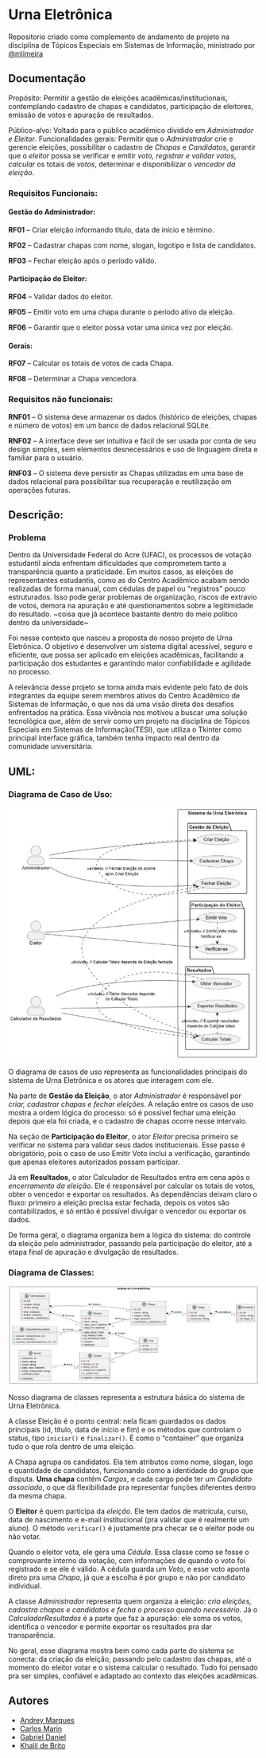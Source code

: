 # Urna Eletrônica

Repositorio criado como complemento de andamento de projeto na disciplina de Tópicos Especiais em Sistemas de Informação, ministrado por [@mlimeira](https://github.com/mlimeira)
## Documentação

Propósito: Permitir a gestão de eleições acadêmicas/institucionais, contemplando 
cadastro de chapas e candidatos, participação de 
eleitores, emissão de votos e apuração de resultados. 

Público-alvo: Voltado para o público acadêmico dividido em *Administrador e Eleitor*. 
Funcionalidades gerais: Permitir que o *Administrador* crie e gerencie 
eleições, possibilitar o cadastro de *Chapas* e *Candidatos*, garantir que o *eleitor* possa se verificar e emitir *voto, registrar e validar votos*, *calcular* os totais de *votos*, determinar e disponibilizar o *vencedor da eleição*.

### Requisitos Funcionais:

#### Gestão do Administrador:
**RF01** – Criar eleição informando título, data de início e término.

**RF02** – Cadastrar chapas com nome, slogan, logotipo e lista de candidatos.

**RF03** – Fechar eleição após o período válido.

#### Participação do Eleitor:
**RF04** – Validar dados do eleitor.

**RF05** – Emitir voto em uma chapa durante o período ativo da eleição.

**RF06** – Garantir que o eleitor possa votar uma única vez por eleição.

#### Gerais:
**RF07** – Calcular os totais de votos de cada Chapa.

**RF08** – Determinar a Chapa vencedora.

### Requisitos não funcionais:
**RNF01** – O sistema deve armazenar os dados (histórico de eleições, chapas e número de votos) em um banco de dados relacional SQLite.

**RNF02** – A interface deve ser intuitiva e fácil de ser usada por conta de seu design simples, sem elementos desnecessários e uso de linguagem direta e familiar para o usuário.

**RNF03** – O sistema deve persistir as Chapas utilizadas em uma base de dados relacional para possibilitar sua recuperação e reutilização em operações futuras.

## Descrição:

### Problema
Dentro da Universidade Federal do Acre (UFAC), os processos de votação estudantil ainda enfrentam dificuldades que comprometem tanto a transparência quanto a praticidade. Em muitos casos, as eleições de representantes estudantis, como as do Centro Acadêmico acabam sendo realizadas de forma manual, com cédulas de papel ou "registros" pouco estruturados. Isso pode gerar problemas de organização, riscos de extravio de votos, demora na apuração e até questionamentos sobre a legitimidade do resultado. ~coisa que já acontece bastante dentro do meio político dentro da universidade~

Foi nesse contexto que nasceu a proposta do nosso projeto de Urna Eletrônica. O objetivo é desenvolver um sistema digital acessível, seguro e eficiente, que possa ser aplicado em eleições acadêmicas, facilitando a participação dos estudantes e garantindo maior confiabilidade e agilidade no processo.

A relevância desse projeto se torna ainda mais evidente pelo fato de dois integrantes da equipe serem membros ativos do Centro Acadêmico de Sistemas de Informação, o que nos dá uma visão direta dos desafios enfrentados na prática. Essa vivência nos motivou a buscar uma solução tecnológica que, além de servir como um projeto na disciplina de Tópicos Especiais em Sistemas de Informação(TESI), que utiliza o Tkinter como principal interface gráfica, também tenha impacto real dentro da comunidade universitária.

## UML:
### Diagrama de Caso de Uso:

![Casos de uso](UML/casodeuso.jpg)

O diagrama de casos de uso representa as funcionalidades principais do sistema de Urna Eletrônica e os atores que interagem com ele.

Na parte de **Gestão da Eleição**, o ator *Administrador* é responsável por _criar, cadastrar chapas e fechar eleições_. A relação entre os casos de uso mostra a ordem lógica do processo: só é possível fechar uma eleição depois que ela foi criada, e o cadastro de chapas ocorre nesse intervalo.

Na seção de **Participação do Eleitor**, o ator *Eleitor* precisa primeiro se verificar no sistema para validar seus dados institucionais. Esse passo é obrigatório, pois o caso de uso Emitir Voto inclui a verificação, garantindo que apenas eleitores autorizados possam participar.

Já em **Resultados**, o ator Calculador de Resultados entra em cena após o *encerramento da eleição*. Ele é responsável por calcular os totais de votos, obter o vencedor e exportar os resultados. As dependências deixam claro o fluxo: primeiro a eleição precisa estar fechada, depois os votos são contabilizados, e só então é possível divulgar o vencedor ou exportar os dados.

De forma geral, o diagrama organiza bem a lógica do sistema: do controle da eleição pelo administrador, passando pela participação do eleitor, até a etapa final de apuração e divulgação de resultados.

### Diagrama de Classes:
![Classes](UML/classes.jpg)

Nosso diagrama de classes representa a estrutura básica do sistema de Urna Eletrônica.

A classe Eleição é o ponto central: nela ficam guardados os dados principais (id, título, data de início e fim) e os métodos que controlam o status, tipo `iniciar()` e `finalizar()`. É como o “container” que organiza tudo o que rola dentro de uma eleição.

A Chapa agrupa os candidatos. Ela tem atributos como nome, slogan, logo e quantidade de candidatos, funcionando como a identidade do grupo que disputa. **Uma chapa** contém *Cargos*, e cada cargo pode ter um *Candidato associado*, o que dá flexibilidade pra representar funções diferentes dentro da mesma chapa.

O **Eleitor** é quem participa da *eleição*. Ele tem dados de matrícula, curso, data de nascimento e e-mail institucional (pra validar que é realmente um aluno). O método `verificar()` é justamente pra checar se o eleitor pode ou não votar.

Quando o eleitor vota, ele gera uma *Cédula*. Essa classe como se fosse o comprovante interno da votação, com informações de quando o voto foi registrado e se ele é válido. A cédula guarda um *Voto*, e esse voto aponta direto pra uma *Chapa*, já que a escolha é por grupo e não por candidato individual.

A classe *Administrador* representa quem organiza a eleição: *cria eleições, cadastra chapas e candidatos e fecha o processo quando necessário*. Já o *CalculadorResultados* é a parte que faz a apuração: ele soma os votos, identifica o vencedor e permite exportar os resultados pra dar transparência.

No geral, esse diagrama mostra bem como cada parte do sistema se conecta: da criação da eleição, passando pelo cadastro das chapas, até o momento do eleitor votar e o sistema calcular o resultado. Tudo foi pensado pra ser simples, confiável e adaptado ao contexto das eleições acadêmicas.

## Autores

- [Andrey Marques](https://www.github.com/Andrey-Marques)
- [Carlos Marin](https://www.github.com/CarlossEduu)
- [Gabriel Daniel](https://www.github.com/Bields190)
- [Khalil de Brito](https://www.github.com/khalildebrito)

